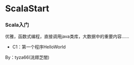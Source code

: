 # ScalaStart
### Scala入门

优雅，函数式编程，直接调用java类库，大数据中的重要内容......

- C1：第一个程序HelloWorld

By：tyza66(洮羱芝闇)